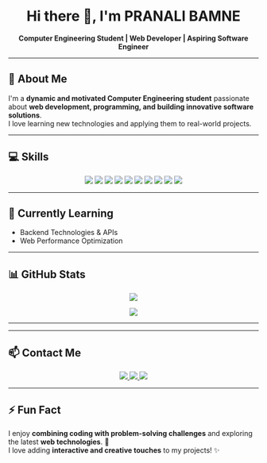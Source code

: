 
<h1 align="center">Hi there 👋, I'm PRANALI BAMNE</h1>
<p align="center"><strong>Computer Engineering Student | Web Developer | Aspiring Software Engineer</strong></p>

---

## 🔭 About Me
I'm a **dynamic and motivated Computer Engineering student** passionate about **web development, programming, and building innovative software solutions**.  
I love learning new technologies and applying them to real-world projects.  

---

## 💻 Skills

<p align="center">
  <img src="https://img.shields.io/badge/HTML-E34F26?style=for-the-badge&logo=html5&logoColor=white" />
  <img src="https://img.shields.io/badge/CSS-1572B6?style=for-the-badge&logo=css3&logoColor=white" />
  <img src="https://img.shields.io/badge/JavaScript-F7DF1E?style=for-the-badge&logo=javascript&logoColor=black" />
  <img src="https://img.shields.io/badge/React-61DAFB?style=for-the-badge&logo=react&logoColor=black" />
  <img src="https://img.shields.io/badge/Redux-764ABC?style=for-the-badge&logo=redux&logoColor=white" />
  <img src="https://img.shields.io/badge/TailwindCSS-06B6D4?style=for-the-badge&logo=tailwind-css&logoColor=white" />
  <img src="https://img.shields.io/badge/Python-3776AB?style=for-the-badge&logo=python&logoColor=white" />
  <img src="https://img.shields.io/badge/C++-00599C?style=for-the-badge&logo=c%2B%2B&logoColor=white" />
  <img src="https://img.shields.io/badge/PostgreSQL-336791?style=for-the-badge&logo=postgresql&logoColor=white" />
  <img src="https://img.shields.io/badge/Git-F05032?style=for-the-badge&logo=git&logoColor=white" />
</p>

---

## 🌱 Currently Learning
- Backend Technologies & APIs  
- Web Performance Optimization  

---

## 📊 GitHub Stats

<p align="center">
  <img src="https://github-readme-stats.vercel.app/api/top-langs/?username=pranali-bamne&layout=compact&theme=tokyonight" />
</p>
<p align="center">
  <img src="https://github-readme-streak-stats.herokuapp.com/?user=pranali-bamne&theme=tokyonight" />
</p>

---



---

## 📫 Contact Me
<p align="center">
  <a href="mailto:pranalibamne28@gmail.com">
    <img src="https://img.shields.io/badge/-Email-D14836?style=flat&logo=Gmail&logoColor=white" />
  </a>
  <a href="https://www.linkedin.com/in/pranali-bamne">
    <img src="https://img.shields.io/badge/-LinkedIn-0077B5?style=flat&logo=Linkedin&logoColor=white" />
  </a>
  <a href="https://github.com/pranali-bamne">
    <img src="https://img.shields.io/badge/-GitHub-181717?style=flat&logo=github&logoColor=white" />
  </a>
</p>

---

## ⚡ Fun Fact
I enjoy **combining coding with problem-solving challenges** and exploring the latest **web technologies**. 🚀  
I love adding **interactive and creative touches** to my projects! ✨
